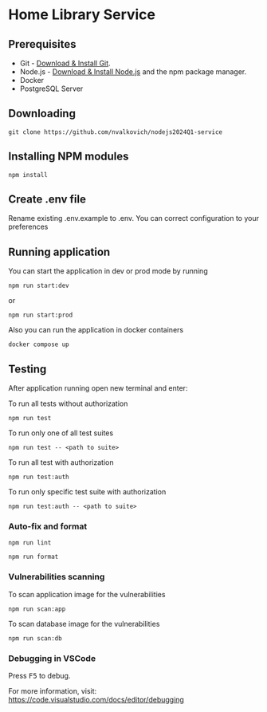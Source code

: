 # Home Library Service

## Prerequisites

- Git - [Download & Install Git](https://git-scm.com/downloads).
- Node.js - [Download & Install Node.js](https://nodejs.org/en/download/) and the npm package manager.
- Docker
- PostgreSQL Server

## Downloading

```
git clone https://github.com/nvalkovich/nodejs2024Q1-service
```

## Installing NPM modules

```
npm install
```

## Create .env file

Rename existing .env.example to .env. You can correct configuration to your preferences

## Running application

You can start the application in dev or prod mode by running
```
npm run start:dev
```
or 
```
npm run start:prod
```
Also you can run the application in docker containers
```
docker compose up
```

## Testing

After application running open new terminal and enter:

To run all tests without authorization

```
npm run test
```

To run only one of all test suites

```
npm run test -- <path to suite>
```

To run all test with authorization

```
npm run test:auth
```

To run only specific test suite with authorization

```
npm run test:auth -- <path to suite>
```

### Auto-fix and format

```
npm run lint
```

```
npm run format
```

### Vulnerabilities scanning

To scan application image for the vulnerabilities
```
npm run scan:app
```

To scan database image for the vulnerabilities

```
npm run scan:db
```

### Debugging in VSCode

Press <kbd>F5</kbd> to debug.

For more information, visit: https://code.visualstudio.com/docs/editor/debugging

